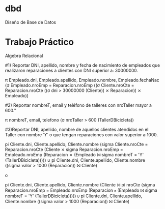 # dbd
Diseño de Base de Datos

# Trabajo Práctico
Algebra Relacional

#1) Reportar DNI, apellido, nombre y fecha de nacimiento de empleados que realizaron reparaciones a clientes con DNI superior a: 30000000.

π Empleado.dni, Empleado.apellido, Empleado.nombre, Empleado.fechaNac (σ Empleado.nroEmp = Reparacion.nroEmp ((σ Cliente.nroCte = Reparacion.nroCte ((σ dni > 30000000 (Cliente)) ⨯ Reparacion)) ⨯ Empleado))


#2) Reportar nombreT, email y teléfono de talleres con nroTaller mayor a 600."

π nombreT, email, telefono (σ nroTaller > 600 (TallerDBicicleta))

#3)Reportar DNI, apellido, nombre de aquellos clientes atendidos en el Taller con nombre ‘Y’ o que tengan reparaciones con valor superior a 1000.

pi Cliente.dni, Cliente.apellido, Cliente.nombre (sigma Cliente.nroCte = Reparacion.nroCte (Cliente ⨯ sigma Reparacion.nroEmp = Empleado.nroEmp (Reparacion ⨯ (Empleado ⨝ sigma nombreT = 'Y' (TallerDBicicleta))))) ∪ pi Cliente.dni, Cliente.apellido, Cliente.nombre ((sigma valor > 1000 (Reparacion)) ⨝ Cliente)

o


pi Cliente.dni, Cliente.apellido, Cliente.nombre (Cliente ⨝ pi nroCte (sigma Reparacion.nroEmp = Empleado.nroEmp (Reparacion ⨯ (Empleado ⨝ sigma nombreT = 'Y' (TallerDBicicleta))))) ∪ pi Cliente.dni, Cliente.apellido, Cliente.nombre ((sigma valor > 1000 (Reparacion)) ⨝ Cliente)
